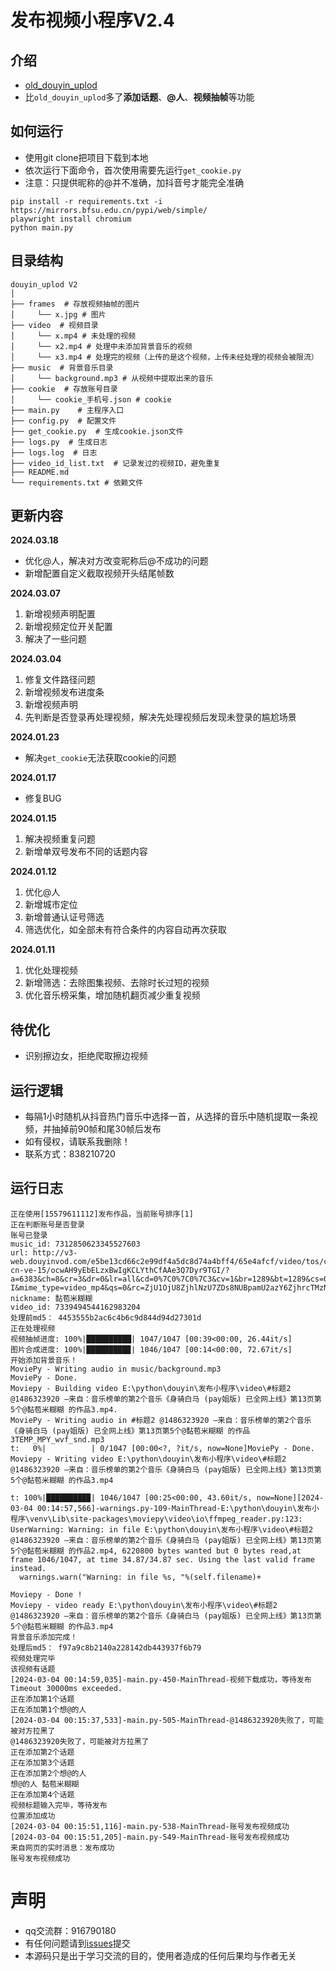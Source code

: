 # 发布视频小程序V2.4
## 介绍
- [old_douyin_uplod](https://github.com/Superheroff/douyin_uplod/tree/main)
- 比`old_douyin_uplod`多了**添加话题**、**@人**、**视频抽帧**等功能

## 如何运行
- 使用git clone把项目下载到本地
- 依次运行下面命令，首次使用需要先运行`get_cookie.py`
- 注意：只提供昵称的@并不准确，加抖音号才能完全准确

```shell
pip install -r requirements.txt -i https://mirrors.bfsu.edu.cn/pypi/web/simple/
playwright install chromium
python main.py
```
## 目录结构
```text
douyin_uplod V2
│
├── frames  # 存放视频抽帧的图片
│     └── x.jpg # 图片
├── video  # 视频目录
│     └── x.mp4 # 未处理的视频
│     └── x2.mp4 # 处理中未添加背景音乐的视频
│     └── x3.mp4 # 处理完的视频（上传的是这个视频，上传未经处理的视频会被限流）
├── music  # 背景音乐目录
│     └── background.mp3 # 从视频中提取出来的音乐
├── cookie  # 存放账号目录
│     └── cookie_手机号.json # cookie
├── main.py    # 主程序入口
├── config.py  # 配置文件
├── get_cookie.py  # 生成cookie.json文件
├── logs.py  # 生成日志
├── logs.log  # 日志
├── video_id_list.txt  # 记录发过的视频ID，避免重复
├── README.md
└── requirements.txt # 依赖文件
```
## 更新内容
**2024.03.18**
- 优化@人，解决对方改变昵称后@不成功的问题
- 新增配置自定义截取视频开头结尾帧数

**2024.03.07**
1. 新增视频声明配置
2. 新增视频定位开关配置
3. 解决了一些问题

**2024.03.04**
1. 修复文件路径问题
2. 新增视频发布进度条
3. 新增视频声明
4. 先判断是否登录再处理视频，解决先处理视频后发现未登录的尴尬场景

**2024.01.23**
- 解决`get_cookie`无法获取cookie的问题

**2024.01.17**
- 修复BUG

**2024.01.15**
1. 解决视频重复问题
2. 新增单双号发布不同的话题内容


**2024.01.12**
1. 优化@人
2. 新增城市定位
3. 新增普通认证号筛选
4. 筛选优化，如全部未有符合条件的内容自动再次获取


**2024.01.11**
1. 优化处理视频
2. 新增筛选：去除图集视频、去除时长过短的视频
3. 优化音乐榜采集，增加随机翻页减少重复视频

## 待优化
- 识别擦边女，拒绝爬取擦边视频


## 运行逻辑
- 每隔1小时随机从抖音热门音乐中选择一首，从选择的音乐中随机提取一条视频，并抽掉前90帧和尾30帧后发布
- 如有侵权，请联系我删除！
- 联系方式：838210720

## 运行日志
```log
正在使用[15579611112]发布作品，当前账号排序[1]
正在判断账号是否登录
账号已登录
music_id: 7312850623345527603
url: http://v3-web.douyinvod.com/e5be13cd66c2e99df4a5dc8d74a4bff4/65e4afcf/video/tos/cn/tos-cn-ve-15/ocwAH9yEbELzxBwIgKCLYthCfAAe3Q7Dyr9TGI/?a=6383&ch=8&cr=3&dr=0&lr=all&cd=0%7C0%7C0%7C3&cv=1&br=1289&bt=1289&cs=0&ds=4&ft=bvTKJbQQqUiSf_TZyo0ORVTYA0pijkIrejKJsCAyx.0P3-I&mime_type=video_mp4&qs=0&rc=ZjU1OjU8ZjhlNzU7ZDs8NUBpamU2azY6ZjhrcTMzNGkzM0A2NC80Y18yXjYxLTNgYWFhYSNpbjM2cjRfcWFgLS1kLS9zcw%3D%3D&btag=e00018000&cquery=100a&dy_q=1709482393&feature_id=46a7bb47b4fd1280f3d3825bf2b29388&l=20240304001313B4854C73E6800D57BF70
nickname: 黏苞米糊糊
video_id: 7339494544162983204
处理前md5： 4453555b2ac6c4b6c9d844d94d27301d
正在处理视频
视频抽帧进度: 100%|██████████| 1047/1047 [00:39<00:00, 26.44it/s]
图片合成进度: 100%|█████████▉| 1046/1047 [00:14<00:00, 72.67it/s]
开始添加背景音乐！
MoviePy - Writing audio in music/background.mp3
MoviePy - Done.
Moviepy - Building video E:\python\douyin\发布小程序\video\#标题2 @1486323920 —来自：音乐榜单的第2个音乐《身骑白马 (pay姐版) 已全网上线》第13页第5个@黏苞米糊糊 的作品3.mp4.
MoviePy - Writing audio in #标题2 @1486323920 —来自：音乐榜单的第2个音乐《身骑白马 (pay姐版) 已全网上线》第13页第5个@黏苞米糊糊 的作品3TEMP_MPY_wvf_snd.mp3
t:   0%|          | 0/1047 [00:00<?, ?it/s, now=None]MoviePy - Done.
Moviepy - Writing video E:\python\douyin\发布小程序\video\#标题2 @1486323920 —来自：音乐榜单的第2个音乐《身骑白马 (pay姐版) 已全网上线》第13页第5个@黏苞米糊糊 的作品3.mp4

t: 100%|█████████▉| 1046/1047 [00:25<00:00, 43.60it/s, now=None][2024-03-04 00:14:57,566]-warnings.py-109-MainThread-E:\python\douyin\发布小程序\venv\Lib\site-packages\moviepy\video\io\ffmpeg_reader.py:123: UserWarning: Warning: in file E:\python\douyin\发布小程序\video\#标题2 @1486323920 —来自：音乐榜单的第2个音乐《身骑白马 (pay姐版) 已全网上线》第13页第5个@黏苞米糊糊 的作品2.mp4, 6220800 bytes wanted but 0 bytes read,at frame 1046/1047, at time 34.87/34.87 sec. Using the last valid frame instead.
  warnings.warn("Warning: in file %s, "%(self.filename)+

Moviepy - Done !
Moviepy - video ready E:\python\douyin\发布小程序\video\#标题2 @1486323920 —来自：音乐榜单的第2个音乐《身骑白马 (pay姐版) 已全网上线》第13页第5个@黏苞米糊糊 的作品3.mp4
背景音乐添加完成！
处理后md5： f97a9c8b2140a228142db443937f6b79
视频处理完毕
该视频有话题
[2024-03-04 00:14:59,035]-main.py-450-MainThread-视频下载成功，等待发布
Timeout 30000ms exceeded.
正在添加第1个话题
正在添加第1个想@的人
[2024-03-04 00:15:37,533]-main.py-505-MainThread-@1486323920失败了，可能被对方拉黑了
@1486323920失败了，可能被对方拉黑了
正在添加第2个话题
正在添加第3个话题
正在添加第2个想@的人
想@的人 黏苞米糊糊
正在添加第4个话题
视频标题输入完毕，等待发布
位置添加成功
[2024-03-04 00:15:51,116]-main.py-538-MainThread-账号发布视频成功
[2024-03-04 00:15:51,205]-main.py-549-MainThread-账号发布视频成功
来自网页的实时消息：发布成功
账号发布视频成功
```

# 声明
- qq交流群：916790180
- 有任何问题请到[issues](https://github.com/Superheroff/douyin_uplod/issues)提交
- 本源码只是出于学习交流的目的，使用者造成的任何后果均与作者无关
